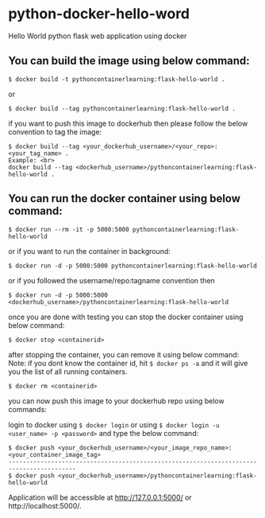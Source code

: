 # python-docker-hello-word
Hello World python flask web application using docker

## You can build the image using below command:
```
$ docker build -t pythoncontainerlearning:flask-hello-world .
```
or
```
$ docker build --tag pythoncontainerlearning:flask-hello-world .
```

if you want to push this image to dockerhub then please follow the below convention to tag the image:
```
$ docker build --tag <your_dockerhub_username>/<your_repo>:<your_tag_name> .
Example: <br>
docker build --tag <dockerhub_username>/pythoncontainerlearning:flask-hello-world .
```



## You can run the docker container using below command:
```
$ docker run --rm -it -p 5000:5000 pythoncontainerlearning:flask-hello-world
```
or if you want to run the container in background:
```
$ docker run -d -p 5000:5000 pythoncontainerlearning:flask-hello-world

```
or if you followed the username/repo:tagname convention then 
```
$ docker run -d -p 5000:5000 <dockerhub_username>/pythoncontainerlearning:flask-hello-world
```


once you are done with testing you can stop the docker container using below command:
```
$ docker stop <containerid>
```
after stopping the container, you can remove it using below command:<br>
Note: if you dont know the container id, hit ``` $ docker ps -a ``` and it will give you the list of all running containers.

```
$ docker rm <containerid>
```

you can now push this image to your dockerhub repo using below commands:<br>

login to docker using ``` $ docker login ``` or using ``` $ docker login -u <user_name> -p <password> ```
and type the below command:
```
$ docker push <your_dockerhub_username>/<your_image_repo_name>:<your_container_image_tag>
-----------------------------------------------------------------------------------------
$ docker push <your_dockerhub_username>/pythoncontainerlearning:flask-hello-world
```


Application will be accessible at http://127.0.0.1:5000/ or http://localhost:5000/.
